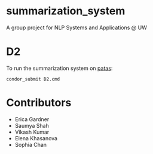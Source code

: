 # summarization_system
A group project for NLP Systems and Applications @ UW

# D2

To run the summarization system on [patas](https://wiki.ling.washington.edu/bin/view.cgi):
```
condor_submit D2.cmd
```

# Contributors
* Erica Gardner 
* Saumya Shah 
* Vikash Kumar 
* Elena Khasanova
* Sophia Chan 

